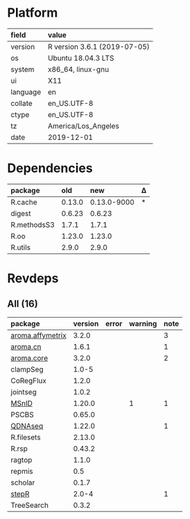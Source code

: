 # Platform

|field    |value                        |
|:--------|:----------------------------|
|version  |R version 3.6.1 (2019-07-05) |
|os       |Ubuntu 18.04.3 LTS           |
|system   |x86_64, linux-gnu            |
|ui       |X11                          |
|language |en                           |
|collate  |en_US.UTF-8                  |
|ctype    |en_US.UTF-8                  |
|tz       |America/Los_Angeles          |
|date     |2019-12-01                   |

# Dependencies

|package     |old    |new         |Δ  |
|:-----------|:------|:-----------|:--|
|R.cache     |0.13.0 |0.13.0-9000 |*  |
|digest      |0.6.23 |0.6.23      |   |
|R.methodsS3 |1.7.1  |1.7.1       |   |
|R.oo        |1.23.0 |1.23.0      |   |
|R.utils     |2.9.0  |2.9.0       |   |

# Revdeps

## All (16)

|package                                         |version |error |warning |note |
|:-----------------------------------------------|:-------|:-----|:-------|:----|
|[aroma.affymetrix](problems.md#aromaaffymetrix) |3.2.0   |      |        |3    |
|[aroma.cn](problems.md#aromacn)                 |1.6.1   |      |        |1    |
|[aroma.core](problems.md#aromacore)             |3.2.0   |      |        |2    |
|clampSeg                                        |1.0-5   |      |        |     |
|CoRegFlux                                       |1.2.0   |      |        |     |
|jointseg                                        |1.0.2   |      |        |     |
|[MSnID](problems.md#msnid)                      |1.20.0  |      |1       |1    |
|PSCBS                                           |0.65.0  |      |        |     |
|[QDNAseq](problems.md#qdnaseq)                  |1.22.0  |      |        |1    |
|R.filesets                                      |2.13.0  |      |        |     |
|R.rsp                                           |0.43.2  |      |        |     |
|ragtop                                          |1.1.0   |      |        |     |
|repmis                                          |0.5     |      |        |     |
|scholar                                         |0.1.7   |      |        |     |
|[stepR](problems.md#stepr)                      |2.0-4   |      |        |1    |
|TreeSearch                                      |0.3.2   |      |        |     |

